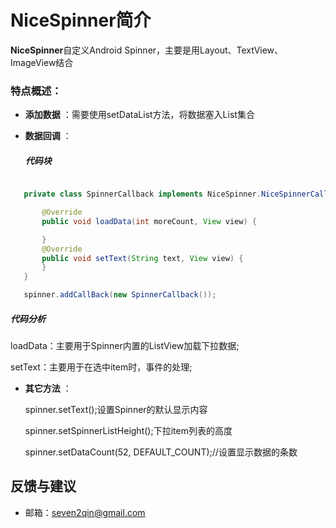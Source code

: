# NiceSpinner简介


**NiceSpinner**自定义Android Spinner，主要是用Layout、TextView、ImageView结合
### 特点概述：
- **添加数据** ：需要使用setDataList方法，将数据塞入List集合
- **数据回调** ：

  ##### 代码块
```java

   private class SpinnerCallback implements NiceSpinner.NiceSpinnerCallBack {

       @Override
       public void loadData(int moreCount, View view) {

       }
       @Override
       public void setText(String text, View view) {
       }
   }

   spinner.addCallBack(new SpinnerCallback());
```

  ##### 代码分析
   loadData：主要用于Spinner内置的ListView加载下拉数据;

   setText：主要用于在选中item时，事件的处理;
- **其它方法** ：

   spinner.setText();设置Spinner的默认显示内容

   spinner.setSpinnerListHeight();下拉item列表的高度

   spinner.setDataCount(52, DEFAULT_COUNT);//设置显示数据的条数

## 反馈与建议
- 邮箱：<seven2qin@gmail.com>
